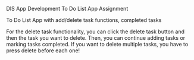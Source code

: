 DIS App Development To Do List App Assignment 

To Do List App with add/delete task functions, completed tasks 

For the delete task functionality, you can click the delete task button and then the task you want to delete. Then, you can continue adding tasks or marking tasks completed. If you want to delete multiple tasks, you have to press delete before each one!
